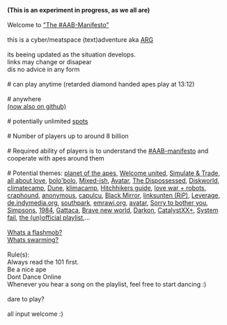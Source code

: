 <b>(This is an experiment in progress, as we all are)</b>
<br>
<br>Welcome to <a href="https://aab.uber.space">"The #AAB-Manifesto"</a> 
<br>
<br>this is a cyber/meatspace (text)adventure aka <a href="https://reddit.com/r/arg">ARG</a> 
<br>
<br>its beeing updated as the situation develops.
<br>links may change or disapear
<br>dis no advice in any form
<br>
<br># can play anytime (retarded diamond handed apes play at 13:12)
<br>
<br># anywhere 
<br><a href="https://aab-manifesto.github.io/The-AAB-Manifesto/">(now also on github)</a>
<br>
<br># potentially unlimited <a href="https://www.dtcc.com/-/media/Files/Downloads/client-center/DTC/alpha.pdf">spots</a> 
<br>
<br># Number of players up to around 8 billion
<br>
<br># Required ability of players is to understand the <a href="https://aab.uber.space">#AAB-manifesto</a> and cooperate with apes around them 
<br>
<br># Potential themes: 
<a href="http://library.memoryoftheworld.org/#/search/titles/planet%20of%20the%20apes">planet of the apes</a>, 
<a href="https://welcome-united.org">Welcome united</a>, 
<a href="https://www.reddit.com/r/WallStreetbetsELITE/comments/njdamz/great_analysis_incorporating_and_explaining_why/">Simulate & Trade</a>, 
<a href="http://library.memoryoftheworld.org/#/book/6fc99a68-71f3-4bd3-aa05-6fa4615a4a46">all about love</a>, 
<a href="http://library.memoryoftheworld.org/#/search/titles/bolo'bolo">bolo'bolo</a>,
<a href="https://en.wikipedia.org/wiki/Mixed-ish">Mixed-ish</a>, 
<a href="https://en.wikipedia.org/wiki/Avatar_(2009_film)">Avatar</a>, 
<a href="https://en.wikipedia.org/wiki/The_Dispossessed">The Dispossessed</a>, 
<a href="http://kx5thpx2olielkihfyo4jgjqfb7zx7wxr3sd4xzt26ochei4m6f7tayd.onion/search/?q=discworld">Diskworld</a>,
<a href="https://climatecamp.substack.com/">climatecamp</a>, 
<a href="http://kx5thpx2olielkihfyo4jgjqfb7zx7wxr3sd4xzt26ochei4m6f7tayd.onion/search/?q=frank+herbert">Dune</a>, 
<a href="https://klimacamp.eu/">klimacamp</a>,
<a href="http://library.memoryoftheworld.org/#/search/titles/the%20hitchhiker's%20guide%20to%20the%20galaxy">Hitchhikers guide</a>, 
<a href="http://lovewarandrobots.com/">love war + robots</a>, 
<a href="https://craphound.com">craphound</a>, 
<a href="https://www.versobooks.com/books/2027-hacker-hoaxer-whistleblower-spy">anonymous</a>, 
<a href="https://capulcu.blackblogs.org">capulcu</a>, 
<a href="https://en.wikipedia.org/wiki/Black_Mirror">Black Mirror</a>, 
<a href="https://linksunten.indymedia.org">linksunten (RiP)</a>, 
<a href="https://en.wikipedia.org/wiki/Leverage_(American_TV_series)">Leverage</a>, 
<a href="https://en.wikipedia.org/wiki/Independent_Media_Center">de.indymedia.org</a>, 
<a href="https://en.wikipedia.org/wiki/South_Park_(franchise)">southpark</a>, 
<a href="https://emrawi.org">emrawi.org</a>, 
<a href="https://en.wikipedia.org/wiki/The_Avatar_Series">avatar</a>, 
<a href="https://en.wikipedia.org/wiki/Sorry_to_Bother_You">Sorry to bother you</a>, 
<a href="https://en.wikipedia.org/wiki/The_Simpsons">Simpsons</a>, 
<a href="https://library.memoryoftheworld.org/#/search/titles/1984%20(nineteen%20eighty-four)">1984</a>, 
<a href="https://en.wikipedia.org/wiki/Gattaca">Gattaca</a>, 
<a href="https://library.memoryoftheworld.org/#/search/titles/brave%20new%20world">Brave new world</a>, 
<a href="https://darkon.org">Darkon</a>, 
<a href="https://peertube.tv/accounts/catalyst_xx@peertube.su/video-channels">CatalystXX+</a>, 
<a href="https://duckduckgo.com/?q=system+fail+submedia&pn=1&iax=videos&ia=videos&iai=https%3A%2F%2Fwww.youtube.com%2Fwatch%3Fv%3Dqj-0asLNRc4">System fail</a>, 
<a href="https://aab.uber.space/gme.html#playlist">the (un)official playlist</a>,... 
<br>
<br><a href="https://aab.uber.space/linkliste_flashmobs.html">Whats a flashmob?</a>
<br><a href="https://www.welcome-united.org/en/swarming/">Whats swarming?</a>
<br>
<br>Rule(s):
<br>Always read the 101 first.
<br>Be a nice ape
<br>Dont Dance Online
<br>Whenever you hear a song on the playlist, feel free to start dancing :)
<br>
<br>dare to play?
<br>
<br>all input welcome :)

